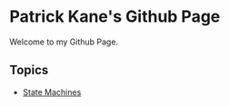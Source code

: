 # Patrick Kane's Github Page

Welcome to my Github Page.

## Topics

- [State Machines](/statemachines.html)
